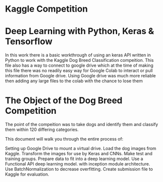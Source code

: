 
# Kaggle Competition
# Deep Learning with Python, Keras & Tensorflow

In this work there is a basic workthrough of using an keras API written in Python to work with the Kaggle Dog Breed Classification compeition. This file also has a way to connect to google drive which at the time of making this file there was no readily easy way for Google Colab to interact or pull information from Google drive.  Using Google drive was much more reliable then adding any large files to the colab with the chance to lose them

# The Object of the Dog Breed Competition
The point of the compeition was to take dogs and identify them and classify them within 120 differing categories.

This document will walk you through the entire process of:

Setting up Google Drive to mount a virtual drive.
Load the dog images from Kaggle.
Transform the images for use by Keras and CNNs.
Make test and training groups.
Prepare data to fit into a deep learning model.
Use a Functional API deep learning model.
with inception module architecture.
Use BatchNormalization to decrease overfitting.
Create submission file to Kaggle for evaluation.
